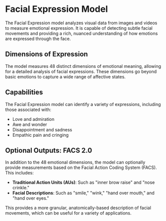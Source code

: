 # Facial Expression Model

The Facial Expression model analyzes visual data from images and videos to measure emotional expression. It is capable of detecting subtle facial movements and providing a rich, nuanced understanding of how emotions are expressed through the face.

## Dimensions of Expression

The model measures 48 distinct dimensions of emotional meaning, allowing for a detailed analysis of facial expressions. These dimensions go beyond basic emotions to capture a wide range of affective states.

## Capabilities

The Facial Expression model can identify a variety of expressions, including those associated with:

*   Love and admiration
*   Awe and wonder
*   Disappointment and sadness
*   Empathic pain and cringing

## Optional Outputs: FACS 2.0

In addition to the 48 emotional dimensions, the model can optionally provide measurements based on the Facial Action Coding System (FACS). This includes:

*   **Traditional Action Units (AUs)**: Such as "inner brow raise" and "nose crinkle."
*   **Facial Descriptions**: Such as "smile," "wink," "hand over mouth," and "hand over eyes."

This provides a more granular, anatomically-based description of facial movements, which can be useful for a variety of applications.

